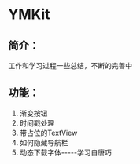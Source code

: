 # YMKit
## 简介：

工作和学习过程一些总结，不断的完善中

## 功能：

1. 渐变按钮
2. 时间戳处理
3. 带占位的TextView
4. 如何隐藏导航栏
5. 动态下载字体-----学习自唐巧

